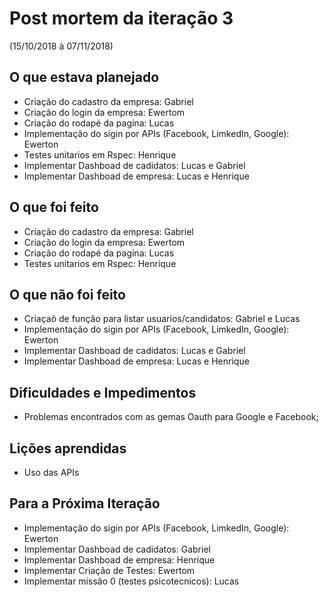 <h1>Post mortem da iteração 3</h1> 

(15/10/2018 à 07/11/2018)  
  
<h2>O que estava planejado</h2>
   
* Criação do cadastro da empresa: Gabriel  
* Criação do login da empresa: Ewertom  
* Criação do rodapé da pagína: Lucas  
* Implementação do sigin por APIs (Facebook, LimkedIn, Google): Ewerton  
* Testes unitarios em Rspec: Henrique 
* Implementar Dashboad de cadidatos: Lucas e Gabriel
* Implementar Dashboad de empresa: Lucas e Henrique

<h2>O que foi feito</h2>  

* Criação do cadastro da empresa: Gabriel  
* Criação do login da empresa: Ewertom  
* Criação do rodapé da pagína: Lucas  
* Testes unitarios em Rspec: Henrique 

<h2>O que não foi feito</h2> 

* Criaçaõ de função para listar usuarios/candidatos: Gabriel e Lucas  
* Implementação do sigin por APIs (Facebook, LimkedIn, Google): Ewerton  
* Implementar Dashboad de cadidatos: Lucas e Gabriel
* Implementar Dashboad de empresa: Lucas e Henrique  

<h2>Dificuldades e Impedimentos</h2> 

* Problemas encontrados com as gemas Oauth para Google e Facebook;

<h2>Lições aprendidas</h2> 

* Uso das APIs

<h2>Para a Próxima Iteração</h2> 

* Implementação do sigin por APIs (Facebook, LimkedIn, Google): Ewerton  
* Implementar Dashboad de cadidatos: Gabriel
* Implementar Dashboad de empresa: Henrique  
* Implementar Criação de Testes: Ewertom
* Implementar missão 0 (testes psicotecnicos): Lucas


